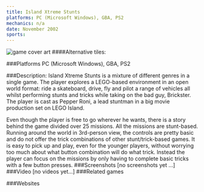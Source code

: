 ```yaml
---
title: Island Xtreme Stunts
platforms: PC (Microsoft Windows), GBA, PS2
mechanics: n/a
date: November 2002
sports: 
---
```

![game cover art](//images.igdb.com/igdb/image/upload/t_cover_big/orin4xm9chatcf0adskr.jpg "Logo Title Text 1")
####Alternative tiles:

###Platforms
PC (Microsoft Windows), GBA, PS2

###Description:
Island Xtreme Stunts is a mixture of different genres in a single game. The player explores a LEGO-based environment in an open world format: ride a skateboard, drive, fly and pilot a range of vehicles all whilst performing stunts and tricks while taking on the bad guy, Brickster. The player is cast as Pepper Roni, a lead stuntman in a big movie production set on LEGO Island. 
 
Even though the player is free to go wherever he wants, there is a story behind the game divided over 25 missions. All the missions are stunt-based. Running around the world in 3rd-person view, the controls are pretty basic and do not offer the trick combinations of other stunt/trick-based games. It is easy to pick up and play, even for the younger players, without worrying too much about what button combination will do what trick. Instead the player can focus on the missions by only having to complete basic tricks with a few button presses.
###Screenshots
[no screenshots yet ...]
###Video
[no videos yet...]
###Related games

###Websites

